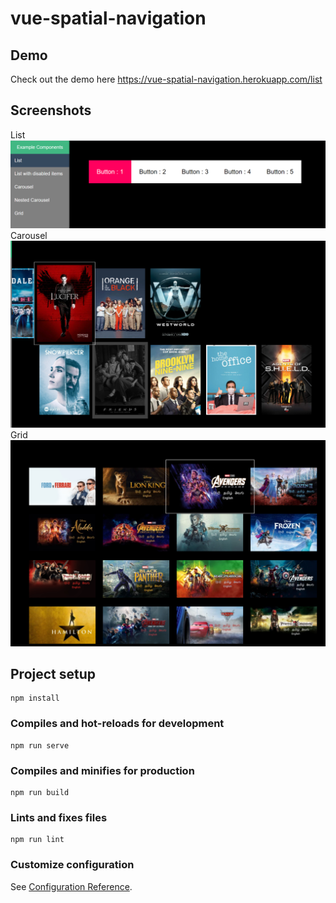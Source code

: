 # vue-spatial-navigation

## Demo
Check out the demo here
https://vue-spatial-navigation.herokuapp.com/list

## Screenshots

<div>
  <div>List<div/>
<img src="snapshot/list.PNG" alt="list" width="800"/>
  Carousel
<img src="snapshot/carousel.PNG" alt="carousel" width="800"/>
  Grid
<img src="snapshot/grid.PNG" alt="grid" width="800"/>
</div>

## Project setup

```
npm install
```

### Compiles and hot-reloads for development

```
npm run serve
```

### Compiles and minifies for production

```
npm run build
```

### Lints and fixes files

```
npm run lint
```

### Customize configuration

See [Configuration Reference](https://cli.vuejs.org/config/).
